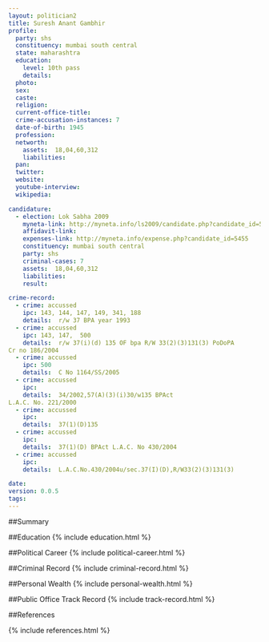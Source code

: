 ```yaml
---
layout: politician2
title: Suresh Anant Gambhir
profile: 
  party: shs
  constituency: mumbai south central
  state: maharashtra
  education: 
    level: 10th pass
    details: 
  photo: 
  sex: 
  caste: 
  religion: 
  current-office-title: 
  crime-accusation-instances: 7
  date-of-birth: 1945
  profession: 
  networth: 
    assets:  18,04,60,312
    liabilities: 
  pan: 
  twitter: 
  website: 
  youtube-interview: 
  wikipedia: 

candidature: 
  - election: Lok Sabha 2009
    myneta-link: http://myneta.info/ls2009/candidate.php?candidate_id=5455
    affidavit-link: 
    expenses-link: http://myneta.info/expense.php?candidate_id=5455
    constituency: mumbai south central 
    party: shs
    criminal-cases: 7
    assets:  18,04,60,312
    liabilities: 
    result:  

crime-record: 
  - crime: accussed
    ipc: 143, 144, 147, 149, 341, 188
    details:  r/w 37 BPA year 1993  
  - crime: accussed
    ipc: 143, 147,  500
    details:  r/w 37(i)(d) 135 OF bpa R/W 33(2)(3)131(3) PoDoPA
Cr no 186/2004  
  - crime: accussed
    ipc: 500
    details:  C No 1164/SS/2005  
  - crime: accussed
    ipc: 
    details:  34/2002,57(A)(3)(i)30/w135 BPAct
L.A.C. No. 221/2000  
  - crime: accussed
    ipc: 
    details:  37(1)(D)135  
  - crime: accussed
    ipc: 
    details:  37(1)(D) BPAct L.A.C. No 430/2004  
  - crime: accussed
    ipc: 
    details:  L.A.C.No.430/2004u/sec.37(I)(D),R/W33(2)(3)131(3)  

date: 
version: 0.0.5
tags: 
---
```

##Summary


##Education
{% include education.html %}


##Political Career
{% include political-career.html %}


##Criminal Record
{% include criminal-record.html %}


##Personal Wealth
{% include personal-wealth.html %}


##Public Office Track Record
{% include track-record.html %}


##References


{% include references.html %}